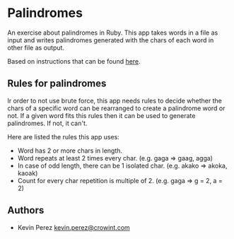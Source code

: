 Palindromes
===================

An exercise about palindromes in Ruby. This app takes words in a file as input and writes palindromes generated with the chars of each word in other file as output.

Based on instructions that can be found [here](https://gist.github.com/FerPerales/a210e65b729c342db7bf).

Rules for palindromes
---------------------
Ir order to not use brute force, this app needs rules to decide whether the chars of a specific word can be rearranged to create a palindrome word or not. If a given word fits this rules then it can be used to generate palindromes. If not, it can't.

Here are listed the rules this app uses:
* Word has 2 or more chars in length.
* Word repeats at least 2 times every char. (e.g. gaga => gaag, agga)
* In case of odd length, there can be 1 isolated char. (e.g. akako => akoka, kaoak)
* Count for every char repetition is multiple of 2. (e.g. gaga => g = 2, a = 2)

Authors
-------
* Kevin Perez [kevin.perez@crowint.com](mailto:kevin.perez@crowdint.com)